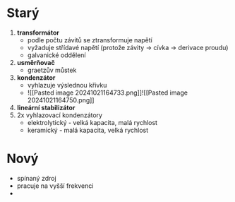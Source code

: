 # Starý
1. **transformátor**
	- podle počtu závitů se ztransformuje napětí
	- vyžaduje střídavé napětí (protože závity -> cívka -> derivace proudu)
	- galvanické oddělení
2. **usměrňovač**
	- graetzův můstek
3. **kondenzátor**
	- vyhlazuje výslednou křivku
	- ![[Pasted image 20241021164733.png]]![[Pasted image 20241021164750.png]]
4. **lineární stabilizátor**
5. 2x vyhlazovací kondenzátory
	- elektrolytický - velká kapacita, malá rychlost
	- keramický - malá kapacita, velká rychlost
# Nový
- spínaný zdroj
- pracuje na vyšší frekvenci
- 